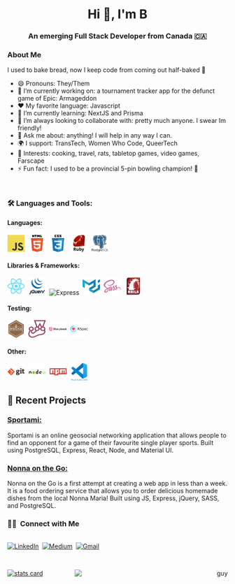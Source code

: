 <h1 align="center">Hi 👋, I'm B</h1>  
<h3 align="center">An emerging Full Stack Developer from Canada 🇨🇦</h3>

<h3> About Me </h3>
I used to bake bread, now I keep code from coming out half-baked 🥖

- 😄 Pronouns: They/Them
- 🔭 I’m currently working on: a tournament tracker app for the defunct game of Epic: Armageddon
- :heart: My favorite language: Javascript
- 🌱 I’m currently learning: NextJS and Prisma
- 👯 I’m always looking to collaborate with: pretty much anyone. I swear Im friendly!
- 💬 Ask me about: anything! I will help in any way I can.
- 🌍 I support: TransTech, Women Who Code, QueerTech
- 💜 Interests: cooking, travel, rats, tabletop games, video games, Farscape
- ⚡ Fun fact: I used to be a provincial 5-pin bowling champion! 🎳

<br/>

### :hammer_and_wrench: Languages and Tools:

<div>
  <h4>Languages:</h4>
  <img src="https://github.com/devicons/devicon/blob/master/icons/javascript/javascript-original.svg" title="JavaScript" alt="JavaScript" width="40" height="40">&nbsp;
  <img src="https://github.com/devicons/devicon/blob/master/icons/html5/html5-original-wordmark.svg" title="HTML5" alt="HTML5" width="40" height="40"/>&nbsp;
  <img src="https://github.com/devicons/devicon/blob/master/icons/css3/css3-original-wordmark.svg" title="CSS3" alt="CSS3" width="40" height="40"/>&nbsp;
  <img src="https://github.com/devicons/devicon/blob/master/icons/ruby/ruby-original-wordmark.svg" title="Ruby" alt="Ruby" width="40" height="40"/>&nbsp;
  <img src="https://github.com/devicons/devicon/blob/master/icons/postgresql/postgresql-original-wordmark.svg" title="PostgreSQL" alt="PostgreSQL" width="40" height="40"/>&nbsp;
  <br>
  <h4>Libraries & Frameworks:</h4>
  <img src="https://github.com/devicons/devicon/blob/master/icons/react/react-original.svg" title="React" alt="React" width="40" height="40" />&nbsp;
  <img src="https://github.com/devicons/devicon/blob/master/icons/jquery/jquery-original-wordmark.svg" title="jQuery" alt="jQuery" width="40" height="40"/>&nbsp;
  <img src="https://jsurt.github.io/jacks-portfolio/images/color-express-icon%20(1).png" title="Express" alt="Express" width="40" height="40"/>&nbsp;
  <img src="https://github.com/devicons/devicon/blob/master/icons/materialui/materialui-original.svg" title="MaterialUI" alt="MaterialUI" width="40" height="40"/>&nbsp;
  <img src="https://github.com/devicons/devicon/blob/master/icons/sass/sass-original.svg" title="SASS" alt="SASS" width="40" height="40"/>&nbsp;
  <img src="https://github.com/devicons/devicon/blob/master/icons/rails/rails-original-wordmark.svg" title="Rails" alt="Rails" width="40" height="40">&nbsp;
  <br>
  <h4>Testing:</h4>
  <img src="https://github.com/devicons/devicon/blob/master/icons/mocha/mocha-plain.svg" title="Mocha" alt="Mocha" width="40" height="40"/>&nbsp;
  <img src="https://github.com/devicons/devicon/blob/master/icons/jest/jest-plain.svg" title="Jest" alt="Jest" width="40" height="40"/>&nbsp;
  <img src="https://github.com/devicons/devicon/blob/master/icons/storybook/storybook-original-wordmark.svg" title="Storybook" alt="Storybook" width="40" height="40"/>&nbsp;
  <img src="https://github.com/devicons/devicon/blob/master/icons/rspec/rspec-original-wordmark.svg" title="RSpec" alt="RSpec" width="40" height="40"/>&nbsp;
  <br>
  <h4>Other:</h4>
  <img src="https://github.com/devicons/devicon/blob/master/icons/git/git-original-wordmark.svg" title="git" alt="git" width="40" height="40"/>&nbsp;
  <img src="https://github.com/devicons/devicon/blob/master/icons/nodejs/nodejs-original-wordmark.svg" title="nodejs" alt="nodejs" width="40" height="40"/>&nbsp;
  <img src="https://github.com/devicons/devicon/blob/master/icons/npm/npm-original-wordmark.svg" title="nps" alt="nps" width="40" height="40"/>&nbsp;
  <img src="https://github.com/devicons/devicon/blob/master/icons/vscode/vscode-original-wordmark.svg" title="VSCode" alt="VSCode" width="40" height="40"/>&nbsp;
</div>

<p>

## 📝 Recent Projects
### [ Sportami: ](https://github.com/DataOnATangent/Representative_Profiles_Machine_Learning_Project)<br>
Sportami is an online geosocial networking application that allows people to find an opponent for a game of their favourite single player sports. Built using PostgreSQL, Express, React, Node, and Material UI. <br>

### [ Nonna on the Go: ](https://github.com/ItsGentleB/nonna-on-the-go)<br>
Nonna on the Go is a first attempt at creating a web app in less than a week. It is a food ordering service that allows you to order delicious homemade dishes from the local Nonna Maria! Built using JS, Express, jQuery, SASS, and PostgreSQL. <br>

</p>


<h3 align="left"> 🤝🏻 &nbsp;Connect with Me </h3> 

<p align="left">
<br>
<a href="https://www.linkedin.com/in/b-stolb/"><img src="https://img.shields.io/badge/linkedin-%230077B5.svg?&style=for-the-badge&logo=linkedin&logoColor=white" alt="LinkedIn" /></a>&nbsp;
<a href="https://medium.com/@bstolb/"><img src="https://img.shields.io/badge/Medium-12100E?style=for-the-badge&logo=medium&logoColor=white" alt="Medium" /></a>&nbsp;
<a href="mailto:bmstolb@gmail.com?subject=Hey%20B"><img src="https://img.shields.io/badge/gmail-%23D14836.svg?&style=for-the-badge&logo=gmail&logoColor=white" alt="Gmail"/></a>&nbsp;
</p>



<br/> 
<p>

<a align= "right" href="https://github.com/ItsGentleB">
  <img alt= "stats card" height="270px" width="400" src="https://github-readme-stats.vercel.app/api?username=ItsGentleB&theme=cobalt&show_icons=true&count_private=true" />
  <img align="right" height="270px" alt="guy" width="350" src="https://i.pinimg.com/originals/e4/26/70/e426702edf874b181aced1e2fa5c6cde.gif" /> </a>

</p>
<br/>
